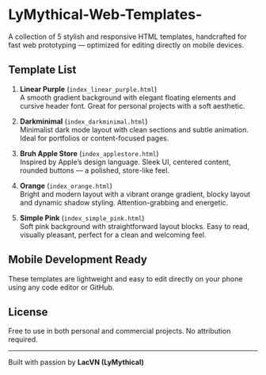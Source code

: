 # LyMythical-Web-Templates-

A collection of 5 stylish and responsive HTML templates, handcrafted for fast web prototyping — optimized for editing directly on mobile devices.

## Template List

1. **Linear Purple** (`index_linear_purple.html`)  
   A smooth gradient background with elegant floating elements and cursive header font. Great for personal projects with a soft aesthetic.

2. **Darkminimal** (`index_darkminimal.html`)  
   Minimalist dark mode layout with clean sections and subtle animation. Ideal for portfolios or content-focused pages.

3. **Bruh Apple Store** (`index_applestore.html`)  
   Inspired by Apple’s design language. Sleek UI, centered content, rounded buttons — a polished, store-like feel.

4. **Orange** (`index_orange.html`)  
   Bright and modern layout with a vibrant orange gradient, blocky layout and dynamic shadow styling. Attention-grabbing and energetic.

5. **Simple Pink** (`index_simple_pink.html`)  
   Soft pink background with straightforward layout blocks. Easy to read, visually pleasant, perfect for a clean and welcoming feel.

## Mobile Development Ready

These templates are lightweight and easy to edit directly on your phone using any code editor or GitHub.

## License

Free to use in both personal and commercial projects. No attribution required.

---

Built with passion by **LacVN (LyMythical)**
